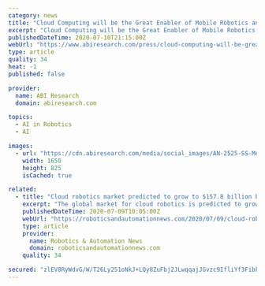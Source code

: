 ```yaml
---
category: news
title: "Cloud Computing will be the Great Enabler of Mobile Robotics and a US$157.8 billion service opportunity by 2030"
excerpt: "Cloud Computing will be the Great Enabler of Mobile Robotics and a US$157.8 billion service opportunity by 2030. London, United Kingdom - 09 Jul 2020. Though only in its nascent s"
publishedDateTime: 2020-07-10T21:15:00Z
webUrl: "https://www.abiresearch.com/press/cloud-computing-will-be-great-enabler-mobile-robotics-and-us1578-billion-service-opportunity-2030/"
type: article
quality: 34
heat: -1
published: false

provider:
  name: ABI Research
  domain: abiresearch.com

topics:
  - AI in Robotics
  - AI

images:
  - url: "https://cdn.abiresearch.com/media/social_images/AN-2525-SS-Media-Card.jpg"
    width: 1650
    height: 825
    isCached: true

related:
  - title: "Cloud robotics market predicted to grow to $157.8 billion by 2030"
    excerpt: "The global market for cloud robotics is predicted to grow to $157.8 billion by 2030, according to ABI Research. The analyst says cloud computing will be the “great enabler of mobile robotics”, and a massive,"
    publishedDateTime: 2020-07-09T10:05:00Z
    webUrl: "https://roboticsandautomationnews.com/2020/07/09/cloud-robotics-market-predicted-to-grow-to-157-8-billion-by-2030/33909/"
    type: article
    provider:
      name: Robotics & Automation News
      domain: roboticsandautomationnews.com
    quality: 34

secured: "zlEV8RyWdvG/W/T26Ly251oNkJ+LQy8ZuFbj2JLwqqajJGvzc9IfliYf3FibkPaXCcjurHSEqLg0ztf8zD5jE5Zbh+fN4ppVfBXb+scXe69BKObi4ZAH2ExKHapBBqbLshaQ0iqLinzE3BJ3ZUrw66Wx3ZHSvJphDAFz3ZiPmR4d7mGTYnyQec6naVu9vOHwC+JZjz+zFPM8FIQIKqsqUMgOjB/ULGWOJlhgs0qsKFzvTCdO1rfPMwc8b9z8+HN1DPhx47Rog1Yh6G7hzJWBG5TNZfHdwkggoa6zml9OXJwnPWXk4uwYKzjCH9MqQVVb8PHfEl/Kt5w02e2GsqU0pQ==;3E+mBtcxSjMly3pPI15QsQ=="
---
```


